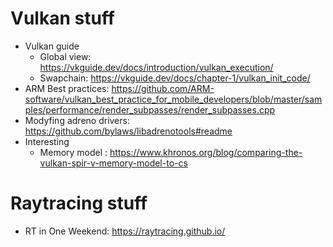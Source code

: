 # Vulkan stuff
- Vulkan guide
  - Global view: https://vkguide.dev/docs/introduction/vulkan_execution/
  - Swapchain: https://vkguide.dev/docs/chapter-1/vulkan_init_code/
- ARM Best practices: https://github.com/ARM-software/vulkan_best_practice_for_mobile_developers/blob/master/samples/performance/render_subpasses/render_subpasses.cpp
- Modyfing adreno drivers: https://github.com/bylaws/libadrenotools#readme
- Interesting
  - Memory model : https://www.khronos.org/blog/comparing-the-vulkan-spir-v-memory-model-to-cs

# Raytracing stuff
- RT in One Weekend: https://raytracing.github.io/
